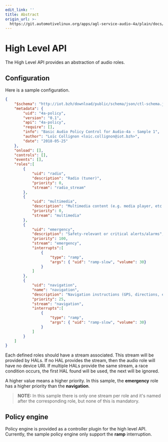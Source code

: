 ```yaml
---
edit_link: ''
title: Abstract
origin_url: >-
  https://git.automotivelinux.org/apps/agl-service-audio-4a/plain/docs/high-level-api/README.md?h=guppy
---
```


<!-- WARNING: This file is generated by fetch_docs.js using /home/boron/Documents/AGL/docs-webtemplate/site/_data/tocs/apis_services/guppy/agl-service-audio-4a-developer-guides-api-services-book.yml -->

# High Level API

The High Level API provides an abstraction of audio roles.

## Configuration

Here is a sample configuration.

```json
{
    "$schema": "http://iot.bzh/download/public/schema/json/ctl-schema.json",
    "metadata": {
        "uid": "4a-policy",
        "version": "0.1",
        "api": "4a-policy",
        "require": [],
        "info": "Basic Audio Policy Control for Audio-4a - Sample 1",
        "author": "Loïc Collignon <loic.collignon@iot.bzh>",
        "date": "2018-05-25"
    },
    "onload": [],
    "controls": [],
    "events": [],
    "roles":[
        {
            "uid": "radio",
            "description": "Radio (tuner)",
            "priority": 0,
            "stream": "radio_stream"
        },
        {
            "uid": "multimedia",
            "description": "Multimedia content (e.g. media player, etc.)",
            "priority": 0,
            "stream": "multimedia"
        },
        {
            "uid": "emergency",
            "description": "Safety-relevant or critical alerts/alarms",
            "priority": 100,
            "stream": "emergency",
            "interrupts":[
                {
                    "type": "ramp",
                    "args": { "uid": "ramp-slow", "volume": 30}
                }
            ]
        },
        {
            "uid": "navigation",
            "name": "navigation",
            "description": "Navigation instructions (GPS, directions, etc.)",
            "priority": 25,
            "stream": "navigation",
            "interrupts":[
                {
                    "type": "ramp",
                    "args": { "uid": "ramp-slow", "volume": 30}
                }
            ]
        }
    ]
}
```

Each defined roles should have a stream associated. This stream will be
provided by HALs. If no HAL provides the stream, then the audio role will have
no device URI. If multiple HALs provide the same stream, a race condition
occurs, the first HAL found will be used, the next will be ignored.

A higher value means a higher priority. In this sample, the **emergency** role
has a higher priority than the **navigation**.

>**NOTE:** In this sample there is only one stream per role and it's named
>after the corresponding role, but none of this is mandatory.

## Policy engine

Policy engine is provided as a controller plugin for the high level API.
Currently, the sample policy engine only support the **ramp** interruption.
